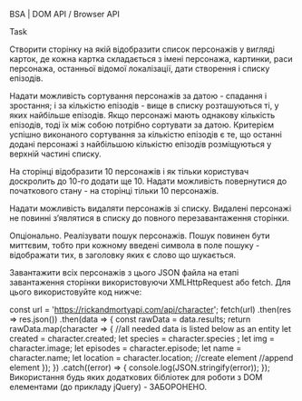 BSA  | DOM API / Browser API

Task

Створити сторінку на якій відобразити список персонажів у вигляді карток, де кожна картка складається з імені персонажа, картинки, раси персонажа, останньої відомої локалізації, дати створення і списку епізодів.

Надати можливість сортування персонажів за датою - спадання і зростання; і за кількістю епізодів - вище в списку розташуються ті, у яких найбільше епізодів. Якщо персонажі мають однакову кількість епізодів, тоді їх між собою потрібно сортувати за датою. Критерієм успішно виконаного сортування за кількістю епізодів є те, що останні додані персонажі з найбільшою кількістю епізодів розміщуються у верхній частині списку.

На сторінці відобразити 10 персонажів і як тільки користувач доскролить до 10-го додати ще 10. Надати можливість повернутися до початкового стану - на сторінці тільки 10 персонажів.

Надати можливість видаляти персонажів зі списку. Видалені персонажі не повинні з’являтися в списку до повного перезавантаження сторінки.

Опціонально. Реалізувати пошук персонажів. Пошук повинен бути миттєвим, тобто при кожному введені символа в поле пошуку - відображати тих, в заголовку яких є слово що шукається.

Завантажити всіх персонажів з цього JSON файла на етапі завантаження сторінки використовуючи XMLHttpRequest або fetch. Для цього використовуйте код нижче:

const url = 'https://rickandmortyapi.com/api/character';
fetch(url)
    .then(res => res.json())
    .then(data => {
        const rawData = data.results;
        return rawData.map(character => {
          //all needed data is listed below as an entity 
           let created = character.created;
           let species = character.species ;
           let img = character.image;
           let episodes = character.episode;
           let name = character.name;
           let location = character.location;
            //create element
            //append element
        });
    })
    .catch((error) => {
        console.log(JSON.stringify(error));
    });
Використання будь яких додаткових бібліотек для роботи з DOM елементами (до прикладу jQuery) - ЗАБОРОНЕНО.